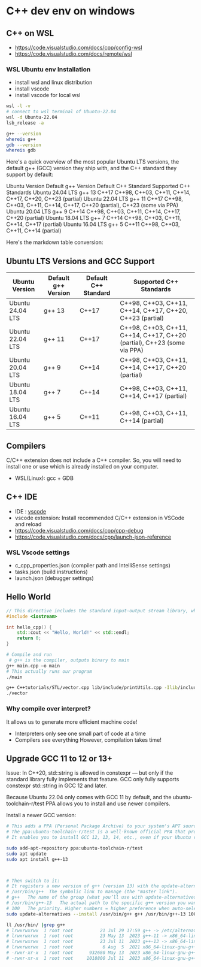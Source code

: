 # C++ dev env on windows
## C++ on WSL

- https://code.visualstudio.com/docs/cpp/config-wsl
- https://code.visualstudio.com/docs/remote/wsl
  
### WSL Ubuntu env Installation

 - install wsl and linux distribution
 - install vscode
 - install vscode for local wsl

```bash
wsl -l -v 
# connect to wsl terminal of Ubuntu-22.04
wsl -d Ubuntu-22.04 
lsb_release -a

g++ --version
whereis g++
gdb --version
whereis gdb
```


Here's a quick overview of the most popular Ubuntu LTS versions, the default g++ (GCC) version they ship with, and the C++ standard they support by default:

Ubuntu Version	Default g++ Version	Default C++ Standard	Supported C++ Standards
Ubuntu 24.04 LTS	g++ 13	C++17	C++98, C++03, C++11, C++14, C++17, C++20, C++23 (partial)
Ubuntu 22.04 LTS	g++ 11	C++17	C++98, C++03, C++11, C++14, C++17, C++20 (partial), C++23 (some via PPA)
Ubuntu 20.04 LTS	g++ 9	C++14	C++98, C++03, C++11, C++14, C++17, C++20 (partial)
Ubuntu 18.04 LTS	g++ 7	C++14	C++98, C++03, C++11, C++14, C++17 (partial)
Ubuntu 16.04 LTS	g++ 5	C++11	C++98, C++03, C++11, C++14 (partial)

Here's the markdown table conversion:

## Ubuntu LTS Versions and GCC Support

| Ubuntu Version | Default g++ Version | Default C++ Standard | Supported C++ Standards |
|----------------|---------------------|----------------------|-------------------------|
| Ubuntu 24.04 LTS | g++ 13 | C++17 | C++98, C++03, C++11, C++14, C++17, C++20, C++23 (partial) |
| Ubuntu 22.04 LTS | g++ 11 | C++17 | C++98, C++03, C++11, C++14, C++17, C++20 (partial), C++23 (some via PPA) |
| Ubuntu 20.04 LTS | g++ 9 | C++14 | C++98, C++03, C++11, C++14, C++17, C++20 (partial) |
| Ubuntu 18.04 LTS | g++ 7 | C++14 | C++98, C++03, C++11, C++14, C++17 (partial) |
| Ubuntu 16.04 LTS | g++ 5 | C++11 | C++98, C++03, C++11, C++14 (partial) |

## Compilers

C/C++ extension does not include a C++ compiler. So, you will need to install one or use which is already installed on your computer.

- WSL(Linux): gcc + GDB

## C++ IDE 

- IDE : [vscode](https://code.visualstudio.com/docs/languages/cpp)
- vscode extension: Install recommended C/C++ extension in VSCode and reload
- https://code.visualstudio.com/docs/cpp/cpp-debug
- https://code.visualstudio.com/docs/cpp/launch-json-reference

### WSL Vscode settings

- c_cpp_properties.json (compiler path and IntelliSense settings)
- tasks.json (build instructions)
- launch.json (debugger settings)

## Hello World

```cpp
// This directive includes the standard input-output stream library, which allows us to use std::cout for printing to the console.
#include <iostream>

int hello_cpp() {
    std::cout << "Hello, World!" << std::endl;
    return 0;
}
```

```bash
# Compile and run
 # g++ is the compiler, outputs binary to main
g++ main.cpp –o main
# This actually runs our program 
./main		

g++ C++tutorials/STL/vector.cpp lib/include/printUtils.cpp -Ilib/include -o vector
./vector
```

### Why compile over interpret?

It allows us to generate more efficient machine code!
- Interpreters only see one small part of code at a time
- Compilers see everything
However, compilation takes time!



## Upgrade GCC 11 to 12 or 13+

Issue:
In C++20, std::string is allowed in constexpr — but only if the standard library fully implements that feature. GCC only fully supports constexpr std::string in GCC 12 and later.


Because Ubuntu 22.04 only comes with GCC 11 by default, and the ubuntu-toolchain-r/test PPA allows you to install and use newer compilers.

Install a newer GCC version:
```bash
# This adds a PPA (Personal Package Archive) to your system's APT sources.
# The ppa:ubuntu-toolchain-r/test is a well-known official PPA that provides newer versions of GCC, G++, etc. for Ubuntu.
# It enables you to install GCC 12, 13, 14, etc., even if your Ubuntu release only ships with GCC 11.

sudo add-apt-repository ppa:ubuntu-toolchain-r/test
sudo apt update
sudo apt install g++-13



# Then switch to it:
# It registers a new version of g++ (version 13) with the update-alternatives system, so you can easily switch between multiple installed versions of g++ on your system.
# /usr/bin/g++	The symbolic link to manage (the "master link").
# g++	The name of the group (what you’ll use with update-alternatives --config).
# /usr/bin/g++-13	The actual path to the specific g++ version you want to register (in this case, version 13).
# 100	The priority. Higher numbers = higher preference when auto-selecting the default.
sudo update-alternatives --install /usr/bin/g++ g++ /usr/bin/g++-13 100

ll /usr/bin/ |grep g++
# lrwxrwxrwx  1 root root          21 Jul 29 17:59 g++ -> /etc/alternatives/g++*
# lrwxrwxrwx  1 root root          23 May 13  2023 g++-11 -> x86_64-linux-gnu-g++-11*
# lrwxrwxrwx  1 root root          23 Jul 11  2023 g++-13 -> x86_64-linux-gnu-g++-13*
# lrwxrwxrwx  1 root root           6 Aug  5  2021 x86_64-linux-gnu-g++ -> g++-11*
# -rwxr-xr-x  1 root root      932680 May 13  2023 x86_64-linux-gnu-g++-11*
# -rwxr-xr-x  1 root root     1018800 Jul 11  2023 x86_64-linux-gnu-g++-13*

```
